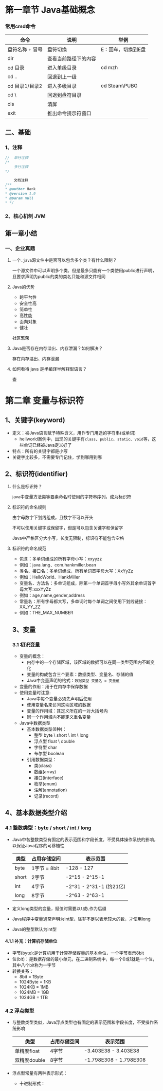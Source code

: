 # 第一章节 Java基础概念

### 常用cmd命令

| 命令            | 说明                 | 举例               |
| --------------- | -------------------- | ------------------ |
| 盘符名称 + 冒号 | 盘符切换             | E：回车，切换到E盘 |
| dir             | 查看当前路径下的内容 |                    |
| cd 目录         | 进入单级目录         | cd mzh             |
| cd ..           | 回退到上一级         |                    |
| cd 目录1/目录2  | 进入多级目录         | cd Steam\PUBG      |
| cd \            | 回退到盘符目录       |                    |
| cls             | 清屏                 |                    |
| exit            | 推出命令提示符窗口   |                    |

## 二、基础

### 1、注释

```java
// 	单行注释
/*
	多行注释
*/

	文档注释
/**
* @author Hank
* @version 1.0
* @param null
* */
```

### 2、核心机制 JVM

## 第一章小结

### 一、企业真题

1. 一个`.java`源文件中是否可以包含多个类？有什么限制？

   一个源文件中可以声明多个类，但是最多只能有一个类使用public进行声明，且要求声明为public的类的类名只能和源文件相同

2. Java的优势

   * 跨平台性
   * 安全性高
   * 简单性
   * 高性能
   * 面向对象
   * 健壮

   社区繁荣

3. Java是否存在内存溢出、内存泄漏？如何解决？

   存在内存溢出、内存泄漏

4. 如何看待 java 是半编译半解释型语言？

   查

# 第二章 变量与标识符

## 1、关键字(keyword)

* 定义：被Java语言赋予特殊含义，用作专门用途的字符串(或单词)
  * hellworld案例中，出现的关键字有`class`、`public`、`static`、`void`等，这些单词已经被Java定义好了
* 特点：所有的关键字都是小写
* 关键字比较多，不需要专门记住，学到哪用到哪

## 2、标识符(identifier)

1. 什么是标识符？

   java中变量方法类等要素命名时使用的字符串序列，成为标识符

2. 标识符的命名规则

   由字母数字下划线组成，且数字不可以开头

   不可以使用关键字或保留字，但是可以包含关键字和保留字

   Java中严格区分大小写，长度无限制，标识符不能包含空格

3. 标识符的命名规范

   * 包含：多单词组成的所有字母小写：xxyyzz
   * 例如：java.lang、com.hankmiller.bean
   * 类名、接口名：多单词组成，所有单词首字母大写：XxYyZz
   * 例如：HelloWorld、HankMiller
   * 变量名、方法名：多单词组成，除第一个单词首字母小写外其余单词首字母大写:xxxYyZz
   * 例如：age,name,gender,address
   * 常量名：所有字母都大写，多单词时每个单词之间使用下划线链接：XX_YY_ZZ
   * 例如：THE_MAX_NUMBER

   ## 3、变量

   ### 3.1 初识变量

   * 变量的概念：
     * 内存中的一个存储区域，该区域的数据可以在同一类型范围内不断变化
     * 变量的构成包含三个要素：数据类型、变量名、存储的值
     * Java中变量声明的格式：`数据类型 变量名 = 变量值`
   * 变量的作用：用于在内存中保存数据
   * 使用变量时注意:
     * Java中每个变量必须先声明后使用
     * 使用变量名来访问这块区域的数据
     * 变量的作用域：其定义所在的一对大括号内
     * 同一个作用域内不能定义重名变量
   * Java中数据类型
     * 基本数据类型(8种)：
       * 整型 byte \ short \ int \ long
       * 浮点型 float \ double
       * 字符型 char
       * 布尔型 boolean
     * 引用数据类型：
       * 类(class)
       * 数组(array)
       * 接口(interface)
       * 枚举(enum)
       * 注解(annotation)
       * 记录(record)

## 4、基本数据类型介绍

### 4.1 整数类型：byte / short / int / long

* Java中各整数类型有固定的表示范围和字段长度，不受具体操作系统的影响，以保证Java程序的可移植性

  | 类型  | 占用存储空间 | 表示范围                |
  | ----- | ------------ | ----------------------- |
  | byte  | 1字节 = 8bit | -128 - 127              |
  | short | 2字节        | -2^15 - 2^15-1          |
  | int   | 4字节        | -2^31 - 2^31-1 (约21亿) |
  | long  | 8字节        | -2^63 - 2^63-1          |

* 定义long类型的变量，赋值时需要以`l`或`L`作为后缀

* Java程序中变量通常声明为int型，除非不足以表示较大的数，才使用long

* Java的整型默认为int型

#### 4.1.1 补充：计算机存储单位

* 字节(byte):是计算机用于计算存储容量的基本单位，一个字节表示8bit
* 位(bit)：是数据存储的最小单元，在二进制系统中，每一个0或1就是一个位，其中八个bit称为一字节
* 转换关系：
  * 8bit = 1Byte
  * 1024Byte = 1KB
  * 1024KB = 1MB
  * 1024MB = 1GB
  * 1024GB = 1TB

### 4.2 浮点类型

* 与整数类型类似，Java浮点类型也有固定的表示范围和字段长度，不受操作系统影响

  | 类型         | 占用存储空间 | 表示范围               |
  | ------------ | ------------ | ---------------------- |
  | 单精度float  | 4字节        | -3.403E38 - 3.403E38   |
  | 双精度double | 8字节        | -1.798E308 - 1.798E308 |
  
* 浮点型常量有两种表示形式：

  * 十进制形式：
























































